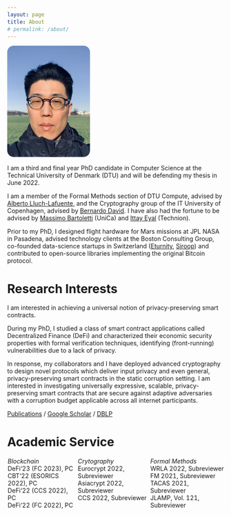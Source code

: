 ```yaml
---
layout: page
title: About
# permalink: /about/
---
```


<!-- # About me -->

<img src="images/me.png" width="192px">

I am a third and final year PhD candidate in Computer Science at the Technical University of Denmark (DTU) and will be defending my thesis in June 2022. 

I am a member of the Formal Methods section of DTU Compute, advised by [Alberto Lluch-Lafuente](http://www.imm.dtu.dk/~albl/), and the Cryptography group of the IT University of Copenhagen, advised by [Bernardo David](http://www.bmdavid.com/). I have also had the fortune to be advised by [Massimo Bartoletti](https://tcs.unica.it/members/bart) (UniCa) and [Ittay Eyal](https://webee.technion.ac.il/people/ittay/) (Technion).

Prior to my PhD, I designed flight hardware for Mars missions at JPL NASA in Pasadena, advised technology clients at the Boston Consulting Group, co-founded data-science startups in Switzerland ([Eturnity](https://eturnity.com/en/), [Siroop](https://www.handelszeitung.ch/unternehmen/so-teuer-war-fur-coop-und-swisscom-das-experiment-siroop)) and contributed to open-source libraries implementing the original Bitcoin protocol. 

# Research Interests 

I am interested in achieving a universal notion of privacy-preserving smart contracts.

During my PhD, I studied a class of smart contract applications called Decentralized Finance (DeFi) and characterized their economic security properties with formal verification techniques, identifying (front-running) vulnerabilities due to a lack of privacy. 

In response, my collaborators and I have deployed advanced cryptography to design novel protocols which deliver input privacy and even general, privacy-preserving smart contracts in the static corruption setting. I am interested in investigating universally expressive, scalable, privacy-preserving smart contracts
that are secure against adaptive adversaries with a corruption budget applicable 
across all internet participants.

[Publications](./work) / [Google Scholar](https://scholar.google.com/citations?hl=en&sortby=pubdate) / [DBLP](https://dblp.uni-trier.de/pid/282/1574.html)

# Academic Service

<style type="text/css">
.tg  {border-collapse:collapse;border-spacing:0;}
.tg td{border-color:black;border-style:solid;border-width:1px;
  overflow:hidden;padding:0px 0px;word-break:normal;}
.tg th{border-color:black;border-style:solid;border-width:1px;
  overflow:hidden;padding:0px 0px;word-break:normal;}
.tg .tg-zv4m{border-color:#ffffff;text-align:left;vertical-align:top}
</style>
<table class="tg">
<thead>
  <tr>
    <td class="tg-zv4m">
    <em>Blockchain</em> <br>
    DeFi‘23 (FC 2023), PC <br>
    CBT‘22 (ESORICS 2022), PC <br>
    DeFi‘22 (CCS 2022), PC <br>
    DeFi‘22 (FC 2022), PC
    </td>
    <td class="tg-zv4m">
    <em>Crytography</em> <br>
    Eurocrypt 2022, Subreviewer <br>
    Asiacrypt 2022,  Subreviewer <br>
    CCS 2022, Subreviewer     
    </td>
    <td class="tg-zv4m">
    <em>Formal Methods</em> <br>
    WRLA 2022, Subreviewer <br>
    FM 2021, Subreviewer <br>
    TACAS 2021, Subreviewer <br>
    JLAMP, Vol. 121, Subreviewer
    </td>
  </tr>
</thead>
</table>
